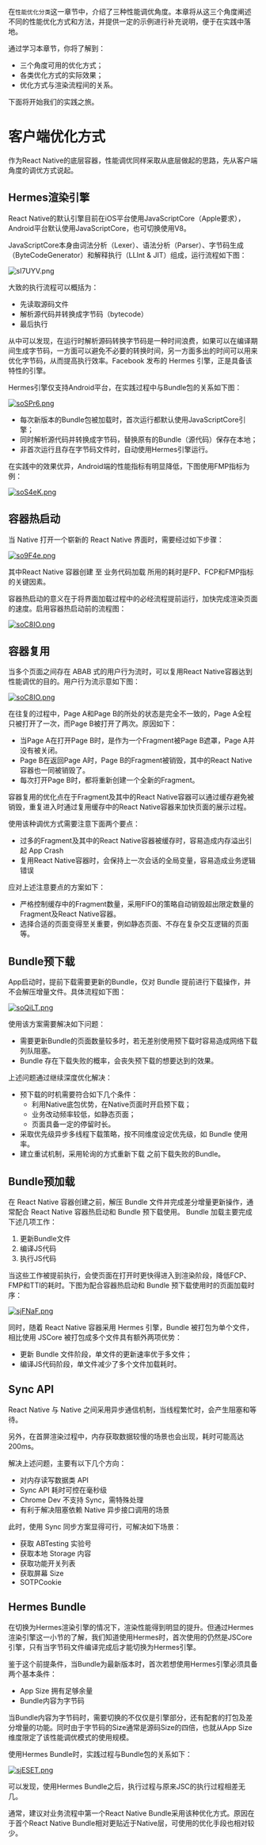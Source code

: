 在`性能优化分类`这一章节中，介绍了三种性能调优角度。本章将从这三个角度阐述不同的性能优化方式和方法，并提供一定的示例进行补充说明，便于在实践中落地。

通过学习本章节，你将了解到：
- 三个角度可用的优化方式；
- 各类优化方式的实际效果；
- 优化方式与渲染流程间的关系。

下面将开始我们的实践之旅。

# 客户端优化方式

作为React Native的底层容器，性能调优同样采取从底层做起的思路，先从客户端角度的调优方式说起。

## Hermes渲染引擎
React Native的默认引擎目前在iOS平台使用JavaScriptCore（Apple要求），Android平台默认使用JavaScriptCore，也可切换使用V8。

JavaScriptCore本身由词法分析（Lexer）、语法分析（Parser）、字节码生成（ByteCodeGenerator）和解释执行（LLInt & JIT）组成，运行流程如下图：

![sI7UYV.png](https://pic3.zhimg.com/80/v2-8488dc8bf222f987dc548be1321a610e_1440w.jpg)


大致的执行流程可以概括为：
- 先读取源码文件
- 解析源代码并转换成字节码（bytecode）
- 最后执行

从中可以发现，在运行时解析源码转换字节码是一种时间浪费，如果可以在编译期间生成字节码，一方面可以避免不必要的转换时间，另一方面多出的时间可以用来优化字节码，从而提高执行效率。Facebook 发布的 Hermes 引擎，正是具备该特性的引擎。

Hermes引擎仅支持Android平台，在实践过程中与Bundle包的关系如下图：

[![soSPr6.png](https://s3.ax1x.com/2021/01/22/soSPr6.png)](https://imgchr.com/i/soSPr6)

- 每次新版本的Bundle包被加载时，首次运行都默认使用JavaScriptCore引擎；
- 同时解析源代码并转换成字节码，替换原有的Bundle（源代码）保存在本地；
- 非首次运行且存在字节码文件时，自动使用Hermes引擎运行。

在实践中的效果优异，Android端的性能指标有明显降低，下图使用FMP指标为例：

[![soS4eK.png](https://s3.ax1x.com/2021/01/22/soS4eK.png)](https://imgchr.com/i/soS4eK)

## 容器热启动
当 Native 打开一个崭新的 React Native 界面时，需要经过如下步骤：

[![so9F4e.png](https://s3.ax1x.com/2021/01/22/so9F4e.png)](https://imgchr.com/i/so9F4e)

其中React Native 容器创建 至 业务代码加载 所用的耗时是FP、FCP和FMP指标的关键因素。

容器热启动的意义在于将界面加载过程中的必经流程提前运行，加快完成渲染页面的速度。启用容器热启动前的流程图：

[![soC8IO.png](https://s3.ax1x.com/2021/01/22/soC8IO.png)](https://imgchr.com/i/soC8IO)


## 容器复用
当多个页面之间存在 ABAB 式的用户行为流时，可以复用React Native容器达到性能调优的目的。用户行为流示意如下图：

[![soC8IO.png](https://pic4.zhimg.com/80/v2-b3abf4d089ccdaa4b1d52bab6c5fbf4f_1440w.png)](https://pic4.zhimg.com/80/v2-b3abf4d089ccdaa4b1d52bab6c5fbf4f_1440w.png)


在往复的过程中，Page A和Page B的所处的状态是完全不一致的，Page A全程只被打开了一次，而Page B被打开了两次。原因如下：

- 当Page A在打开Page B时，是作为一个Fragment被Page B遮罩，Page A并没有被关闭。
- Page B在返回Page A时，Page B的Fragment被销毁，其中的React Native容器也一同被销毁了。
- 每次打开Page B时，都将重新创建一个全新的Fragment。

容器复用的优化点在于Fragment及其中的React Native容器可以通过缓存避免被销毁，重复进入时通过复用缓存中的React Native容器来加快页面的展示过程。

使用该种调优方式需要注意下面两个要点：
- 过多的Fragment及其中的React Native容器被缓存时，容易造成内存溢出引起 App Crash
- 复用React Native容器时，会保持上一次会话的全局变量，容易造成业务逻辑错误

应对上述注意要点的方案如下：
- 严格控制缓存中的Fragment数量，采用FIFO的策略自动销毁超出限定数量的Fragment及React Native容器。
- 选择合适的页面变得至关重要，例如静态页面、不存在复杂交互逻辑的页面等。

## Bundle预下载
App启动时，提前下载需要更新的Bundle，仅对 Bundle 提前进行下载操作，并不会解压增量文件。具体流程如下图：

[![soQiLT.png](https://s3.ax1x.com/2021/01/22/soQiLT.png)](https://imgchr.com/i/soQiLT)

使用该方案需要解决如下问题：
- 需要更新Bundle的页面数量较多时，若无差别使用预下载时容易造成网络下载列队阻塞。
- Bundle 存在下载失败的概率，会丧失预下载的想要达到的效果。

上述问题通过继续深度优化解决：
- 预下载的时机需要符合如下几个条件：
    - 利用Native底包优势，在Native页面时开启预下载；
    - 业务改动频率较低，如静态页面；
    - 页面具备一定的停留时长。
- 采取优先级异步多线程下载策略，按不同维度设定优先级，如 Bundle 使用率。
- 建立重试机制，采用轮询的方式重新下载 之前下载失败的Bundle。


## Bundle预加载
在 React Native 容器创建之前，解压 Bundle 文件并完成差分增量更新操作，通常配合 React Native 容器热启动和 Bundle 预下载使用。
Bundle 加载主要完成下述几项工作：

1. 更新Bundle文件
2. 编译JS代码
3. 执行JS代码

当这些工作被提前执行，会使页面在打开时更快得进入到渲染阶段，降低FCP、FMP和TTI的耗时。下图为配合容器热启动和 Bundle 预下载使用时的页面加载时序：

[![sjFNaF.png](https://s3.ax1x.com/2021/01/26/sjFNaF.png)](https://imgchr.com/i/sjFNaF)


同时，随着 React Native 容器采用 Hermes 引擎，Bundle 被打包为单个文件，相比使用 JSCore 被打包成多个文件具有额外两项优势：
- 更新 Bundle 文件阶段，单文件的更新速率优于多文件；
- 编译JS代码阶段，单文件减少了多个文件加载耗时。

## Sync API
React Native 与 Native 之间采用异步通信机制，当线程繁忙时，会产生阻塞和等待。

另外，在首屏渲染过程中，内存获取数据较慢的场景也会出现，耗时可能高达200ms。

解决上述问题，主要有以下几个方向：
- 对内存读写数据类 API
- Sync API 耗时可控在毫秒级
- Chrome Dev 不支持 Sync，需特殊处理
- 有利于解决阻塞依赖 Native 异步接口调用的场景

此时，使用 Sync 同步方案显得可行，可解决如下场景：
- 获取 ABTesting 实验号
- 获取本地 Storage 内容
- 获取功能开关列表
- 获取屏幕 Size
- SOTPCookie

## Hermes Bundle
在切换为Hermes渲染引擎的情况下，渲染性能得到明显的提升。但通过Hermes渲染引擎这一小节的了解，我们知道使用Hermes时，首次使用的仍然是JSCore引擎，只有当字节码文件编译完成后才能切换为Hermes引擎。

鉴于这个前提条件，当Bundle为最新版本时，首次若想使用Hermes引擎必须具备两个基本条件：
- App Size 拥有足够余量
- Bundle内容为字节码

当Bundle内容为字节码时，需要切换的不仅仅是引擎部分，还有配套的打包及差分增量的功能。同时由于字节码的Size通常是源码Size的四倍，也就从App Size维度限定了该性能调优模式的使用规模。

使用Hermes Bundle时，实践过程与Bundle包的关系如下：

[![sjESET.png](https://s3.ax1x.com/2021/01/26/sjESET.png)](https://imgchr.com/i/sjESET)

可以发现，使用Hermes Bundle之后，执行过程与原来JSC的执行过程相差无几。

通常，建议对业务流程中第一个React Native Bundle采用该种优化方式。原因在于首个React Native Bundle相对更贴近于Native层，可使用的优化手段也相对较少。